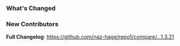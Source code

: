 ### What's Changed


### New Contributors


**Full Changelog**: https://github.com/naz-hage/repo1/compare/...1.3.21
